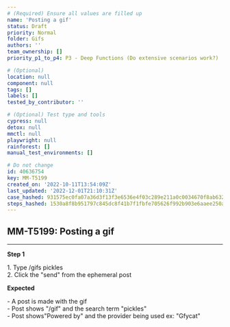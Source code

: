 ```yaml
---
# (Required) Ensure all values are filled up
name: 'Posting a gif'
status: Draft
priority: Normal
folder: Gifs
authors: ''
team_ownership: []
priority_p1_to_p4: P3 - Deep Functions (Do extensive scenarios work?)

# (Optional)
location: null
component: null
tags: []
labels: []
tested_by_contributor: ''

# (Optional) Test type and tools
cypress: null
detox: null
mmctl: null
playwright: null
rainforest: []
manual_test_environments: []

# Do not change
id: 40636754
key: MM-T5199
created_on: '2022-10-11T13:54:09Z'
last_updated: '2022-12-01T21:10:31Z'
case_hashed: 931575ec0fa07a36d3f13f3e6536e4f03c289e211a0c0034670f8ab632f16ca61f019c68370fec8786cfac5a98cad4fa
steps_hashed: 1530a8f8b951797c845dc8f41b7f1fbfe705626f992b903e6aaee250a65b0e35349e07699446b95ae610a6dc4fc18d2c
---
```


<!-- (Auto-generated) Based on frontmatter's "key" and "name" -->

## MM-T5199: Posting a gif

---

**Step 1**

1\. Type /gifs pickles\
2\. Click the "send" from the ephemeral post

**Expected**

\- A post is made with the gif\
\- Post shows "/gif" and the search term "pickles"\
\- Post shows"Powered by" and the provider being used ex: "Gfycat"
